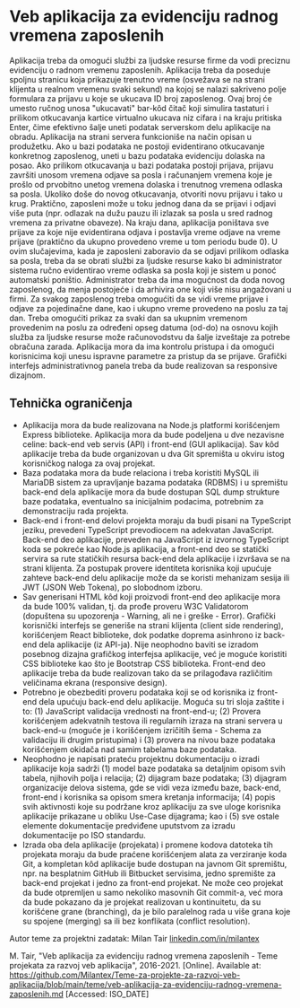 # Veb aplikacija za evidenciju radnog vremena zaposlenih

Aplikacija treba da omogući službi za ljudske resurse firme da vodi preciznu evidenciju o radnom vremenu zaposlenih. Aplikacija treba da poseduje spoljnu stranicu koja prikazuje trenutno vreme (osvežava se na strani klijenta u realnom vremenu svaki sekund) na kojoj se nalazi sakriveno polje formulara za prijavu u koje se ukucava ID broj zaposlenog. Ovaj broj će umesto ručnog unosa "ukucavati" bar-kôd čitač koji simulira tastaturi i prilikom otkucavanja kartice virtualno ukucava niz cifara i na kraju pritiska Enter, čime efektivno šalje uneti podatak serverskom delu aplikacije na obradu. Aplikacija na strani servera funkcioniše na način opisan u produžetku. Ako u bazi podataka ne postoji evidentirano otkucavanje konkretnog zaposlenog, uneti u bazu podataka evidenciju dolaska na posao. Ako prilikom otkucavanja u bazi podataka postoji prijava, prijavu završiti unosom vremena odjave sa posla i računanjem vremena koje je prošlo od prvobitno unetog vremena dolaska i trenutnog vremena odlaska sa posla. Ukoliko doše do novog otkucavanja, otvoriti novu prijavu i tako u krug. Praktično, zaposleni može u toku jednog dana da se prijavi i odjavi više puta (npr. odlazak na dužu pauzu ili izlazak sa posla u sred radnog vremena za privatne obaveze). Na kraju dana, aplikacija poništava sve prijave za koje nije evidentirana odjava i postavlja vreme odjave na vreme prijave (praktično da ukupno provedeno vreme u tom periodu bude 0). U ovim slučajevima, kada je zaposleni zaboravio da se odjavi prilikom odlaska sa posla, treba da se obrati službi za ljudske resurse kako bi administrator sistema ručno evidentirao vreme odlaska sa posla koji je sistem u ponoć automatski poništio. Administrator treba da ima mogućnost da doda novog zaposlenog, da menja postojeće i da arhivira one koji više nisu angažovani u firmi. Za svakog zaposlenog treba omogućiti da se vidi vreme prijave i odjave za pojedinačne dane, kao i ukupno vreme provedeno na poslu za taj dan. Treba omogućiti prikaz za svaki dan sa ukupnim vremenom provedenim na poslu za određeni opseg datuma (od-do) na osnovu kojih služba za ljudske resurse može računovodstvu da šalje izveštaje za potrebe obračuna zarada. Aplikacija mora da ima kontrolu pristupa i da omogući korisnicima koji unesu ispravne parametre za pristup da se prijave. Grafički interfejs administrativnog panela treba da bude realizovan sa responsive dizajnom.

## Tehnička ograničenja

- Aplikacija mora da bude realizovana na Node.js platformi korišćenjem Express biblioteke. Aplikacija mora da bude podeljena u dve nezavisne celine: back-end veb servis (API) i front-end (GUI aplikacija). Sav kôd aplikacije treba da bude organizovan u dva Git spremišta u okviru istog korisničkog naloga za ovaj projekat.
- Baza podataka mora da bude relaciona i treba koristiti MySQL ili MariaDB sistem za upravljanje bazama podataka (RDBMS) i u spremištu back-end dela aplikacije mora da bude dostupan SQL dump strukture baze podataka, eventualno sa inicijalnim podacima, potrebnim za demonstraciju rada projekta.
- Back-end i front-end delovi projekta moraju da budi pisani na TypeScript jeziku, prevedeni TypeScript prevodiocem na adekvatan JavaScript. Back-end deo aplikacije, preveden na JavaScript iz izvornog TypeScript koda se pokreće kao Node.js aplikacija, a front-end deo se statički servira sa rute statičkih resursa back-end dela aplikacije i izvršava se na strani klijenta. Za postupak provere identiteta korisnika koji upućuje zahteve back-end delu aplikacije može da se koristi mehanizam sesija ili JWT (JSON Web Tokena), po slobodnom izboru.
- Sav generisani HTML kôd koji proizvodi front-end deo aplikacije mora da bude 100% validan, tj. da prođe proveru W3C Validatorom (dopuštena su upozorenja - Warning, ali ne i greške - Error). Grafički korisnički interfejs se generiše na strani klijenta (client side rendering), korišćenjem React biblioteke, dok podatke doprema asinhrono iz back-end dela aplikacije (iz API-ja). Nije neophodno baviti se izradom posebnog dizajna grafičkog interfejsa aplikacije, već je moguće koristiti CSS biblioteke kao što je Bootstrap CSS biblioteka. Front-end deo aplikacije treba da bude realizovan tako da se prilagođava različitim veličinama ekrana (responsive design).
- Potrebno je obezbediti proveru podataka koji se od korisnika iz front-end dela upućuju back-end delu aplikacije. Moguća su tri sloja zaštite i to: (1) JavaScript validacija vrednosti na front-end-u; (2) Provera korišćenjem adekvatnih testova ili regularnih izraza na strani servera u back-end-u (moguće je i korišćenjem izričitih šema - Schema za validaciju ili drugim pristupima) i (3) provera na nivou baze podataka korišćenjem okidača nad samim tabelama baze podataka.
- Neophodno je napisati prateću projektnu dokumentaciju o izradi aplikacije koja sadrži (1) model baze podataka sa detaljnim opisom svih tabela, njihovih polja i relacija; (2) dijagram baze podataka; (3) dijagram organizacije delova sistema, gde se vidi veza između baze, back-end, front-end i korisnika sa opisom smera kretanja informacija; (4) popis svih aktivnosti koje su podržane kroz aplikaciju za sve uloge korisnika aplikacije prikazane u obliku Use-Case dijagrama; kao i (5) sve ostale elemente dokumentacije predviđene uputstvom za izradu dokumentacije po ISO standardu.
- Izrada oba dela aplikacije (projekata) i promene kodova datoteka tih projekata moraju da bude praćene korišćenjem alata za verziranje koda Git, a kompletan kôd aplikacije bude dostupan na javnom Git spremištu, npr. na besplatnim GitHub ili Bitbucket servisima, jedno spremište za back-end projekat i jedno za front-end projekat. Ne može ceo projekat da bude otpremljen u samo nekoliko masovnih Git commit-a, već mora da bude pokazano da je projekat realizovan u kontinuitetu, da su korišćene grane (branching), da je bilo paralelnog rada u više grana koje su spojene (merging) sa ili bez konflikata (conflict resolution).

Autor teme za projektni zadatak: Milan Tair [linkedin.com/in/milantex](https://linkedin.com/in/milantex)

M. Tair, "Veb aplikacija za evidenciju radnog vremena zaposlenih - Teme projekata za razvoj veb aplikacija", 2016-2021. [Online]. Available at: https://github.com/Milantex/Teme-za-projekte-za-razvoj-veb-aplikacija/blob/main/teme/veb-aplikacija-za-evidenciju-radnog-vremena-zaposlenih.md [Accessed: ISO_DATE]
